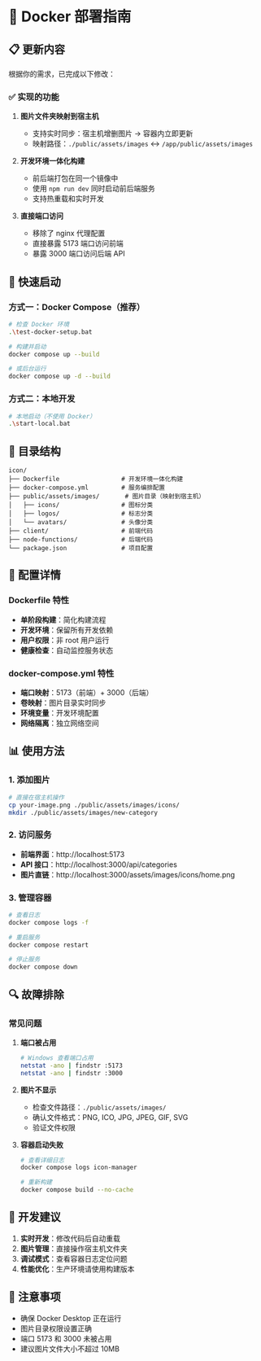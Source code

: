# 🐳 Docker 部署指南

## 📋 更新内容

根据你的需求，已完成以下修改：

### ✅ 实现的功能

1. **图片文件夹映射到宿主机**
   - 支持实时同步：宿主机增删图片 → 容器内立即更新
   - 映射路径：`./public/assets/images` ↔ `/app/public/assets/images`

2. **开发环境一体化构建**
   - 前后端打包在同一个镜像中
   - 使用 `npm run dev` 同时启动前后端服务
   - 支持热重载和实时开发

3. **直接端口访问**
   - 移除了 nginx 代理配置
   - 直接暴露 5173 端口访问前端
   - 暴露 3000 端口访问后端 API

## 🚀 快速启动

### 方式一：Docker Compose（推荐）

```bash
# 检查 Docker 环境
.\test-docker-setup.bat

# 构建并启动
docker compose up --build

# 或后台运行
docker compose up -d --build
```

### 方式二：本地开发

```bash
# 本地启动（不使用 Docker）
.\start-local.bat
```

## 📁 目录结构

```
icon/
├── Dockerfile                 # 开发环境一体化构建
├── docker-compose.yml         # 服务编排配置
├── public/assets/images/       # 图片目录（映射到宿主机）
│   ├── icons/                 # 图标分类
│   ├── logos/                 # 标志分类
│   └── avatars/               # 头像分类
├── client/                    # 前端代码
├── node-functions/            # 后端代码
└── package.json               # 项目配置
```

## 🔧 配置详情

### Dockerfile 特性
- **单阶段构建**：简化构建流程
- **开发环境**：保留所有开发依赖
- **用户权限**：非 root 用户运行
- **健康检查**：自动监控服务状态

### docker-compose.yml 特性
- **端口映射**：5173（前端）+ 3000（后端）
- **卷映射**：图片目录实时同步
- **环境变量**：开发环境配置
- **网络隔离**：独立网络空间

## 📊 使用方法

### 1. 添加图片
```bash
# 直接在宿主机操作
cp your-image.png ./public/assets/images/icons/
mkdir ./public/assets/images/new-category
```

### 2. 访问服务
- **前端界面**：http://localhost:5173
- **API 接口**：http://localhost:3000/api/categories
- **图片直链**：http://localhost:3000/assets/images/icons/home.png

### 3. 管理容器
```bash
# 查看日志
docker compose logs -f

# 重启服务
docker compose restart

# 停止服务
docker compose down
```

## 🔍 故障排除

### 常见问题

1. **端口被占用**
   ```bash
   # Windows 查看端口占用
   netstat -ano | findstr :5173
   netstat -ano | findstr :3000
   ```

2. **图片不显示**
   - 检查文件路径：`./public/assets/images/`
   - 确认文件格式：PNG, ICO, JPG, JPEG, GIF, SVG
   - 验证文件权限

3. **容器启动失败**
   ```bash
   # 查看详细日志
   docker compose logs icon-manager
   
   # 重新构建
   docker compose build --no-cache
   ```

## 🎯 开发建议

1. **实时开发**：修改代码后自动重载
2. **图片管理**：直接操作宿主机文件夹
3. **调试模式**：查看容器日志定位问题
4. **性能优化**：生产环境请使用构建版本

## 📝 注意事项

- 确保 Docker Desktop 正在运行
- 图片目录权限设置正确
- 端口 5173 和 3000 未被占用
- 建议图片文件大小不超过 10MB